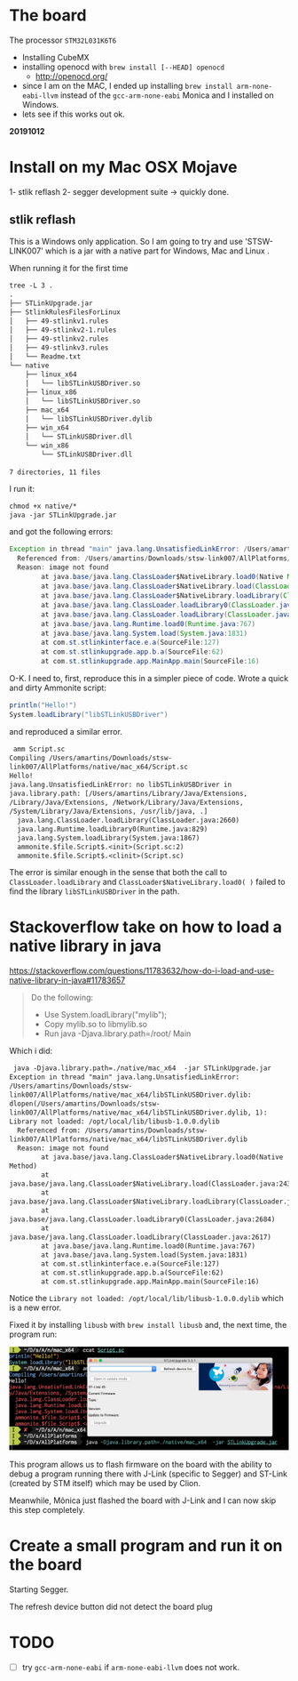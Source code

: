 # The board

The processor `STM32L031K6T6`

- Installing CubeMX
- installing openocd with `brew install [--HEAD] openocd`
  - http://openocd.org/
- since I am on the MAC, I ended up installing `brew install arm-none-eabi-llvm` instead of the `gcc-arm-none-eabi` Monica and I installed on Windows.
- lets see if this works out ok.

**20191012**

# Install on my Mac OSX Mojave

1- stlik reflash
2- segger development suite -> quickly done.

## stlik reflash

This is a Windows only application. So I am going to try and use 'STSW-LINK007' which is a jar with a native part for Windows, Mac and Linux .

When running it for the first time
```fish
tree -L 3 .
.
├── STLinkUpgrade.jar
├── StlinkRulesFilesForLinux
│   ├── 49-stlinkv1.rules
│   ├── 49-stlinkv2-1.rules
│   ├── 49-stlinkv2.rules
│   ├── 49-stlinkv3.rules
│   └── Readme.txt
└── native
    ├── linux_x64
    │   └── libSTLinkUSBDriver.so
    ├── linux_x86
    │   └── libSTLinkUSBDriver.so
    ├── mac_x64
    │   └── libSTLinkUSBDriver.dylib
    ├── win_x64
    │   └── STLinkUSBDriver.dll
    └── win_x86
        └── STLinkUSBDriver.dll

7 directories, 11 files
```

I run it:
```fish
chmod +x native/*
java -jar STLinkUpgrade.jar
```
and got the following errors:
```java
Exception in thread "main" java.lang.UnsatisfiedLinkError: /Users/amartins/Downloads/stsw-link007/AllPlatforms/native/mac_x64/libSTLinkUSBDriver.dylib: dlopen(/Users/amartins/Downloads/stsw-link007/AllPlatforms/native/mac_x64/libSTLinkUSBDriver.dylib, 1): Library not loaded: /opt/local/lib/libusb-1.0.0.dylib
  Referenced from: /Users/amartins/Downloads/stsw-link007/AllPlatforms/native/mac_x64/libSTLinkUSBDriver.dylib
  Reason: image not found
        at java.base/java.lang.ClassLoader$NativeLibrary.load0(Native Method)
        at java.base/java.lang.ClassLoader$NativeLibrary.load(ClassLoader.java:2430)
        at java.base/java.lang.ClassLoader$NativeLibrary.loadLibrary(ClassLoader.java:2487)
        at java.base/java.lang.ClassLoader.loadLibrary0(ClassLoader.java:2684)
        at java.base/java.lang.ClassLoader.loadLibrary(ClassLoader.java:2617)
        at java.base/java.lang.Runtime.load0(Runtime.java:767)
        at java.base/java.lang.System.load(System.java:1831)
        at com.st.stlinkinterface.e.a(SourceFile:127)
        at com.st.stlinkupgrade.app.b.a(SourceFile:62)
        at com.st.stlinkupgrade.app.MainApp.main(SourceFile:16)
```

O-K. I need to, first, reproduce this in a simpler piece of code. Wrote a quick and dirty Ammonite script:

```scala
println("Hello!")
System.loadLibrary("libSTLinkUSBDriver")
```
and reproduced a similar error.
```fish
 amm Script.sc
Compiling /Users/amartins/Downloads/stsw-link007/AllPlatforms/native/mac_x64/Script.sc
Hello!
java.lang.UnsatisfiedLinkError: no libSTLinkUSBDriver in java.library.path: [/Users/amartins/Library/Java/Extensions, /Library/Java/Extensions, /Network/Library/Java/Extensions, /System/Library/Java/Extensions, /usr/lib/java, .]
  java.lang.ClassLoader.loadLibrary(ClassLoader.java:2660)
  java.lang.Runtime.loadLibrary0(Runtime.java:829)
  java.lang.System.loadLibrary(System.java:1867)
  ammonite.$file.Script$.<init>(Script.sc:2)
  ammonite.$file.Script$.<clinit>(Script.sc)
```
The error is similar enough in the sense that both the call to `ClassLoader.loadLibrary` and `ClassLoader$NativeLibrary.load0( )` failed to find the library `libSTLinkUSBDriver` in the path.


# Stackoverflow take on how to load a native library in java
https://stackoverflow.com/questions/11783632/how-do-i-load-and-use-native-library-in-java#11783657

> Do the following:
> 
> - Use System.loadLibrary("mylib");
> - Copy mylib.so to libmylib.so
> - Run java -Djava.library.path=/root/ Main

Which i did:

```fish
 java -Djava.library.path=./native/mac_x64  -jar STLinkUpgrade.jar
Exception in thread "main" java.lang.UnsatisfiedLinkError: /Users/amartins/Downloads/stsw-link007/AllPlatforms/native/mac_x64/libSTLinkUSBDriver.dylib: dlopen(/Users/amartins/Downloads/stsw-link007/AllPlatforms/native/mac_x64/libSTLinkUSBDriver.dylib, 1): Library not loaded: /opt/local/lib/libusb-1.0.0.dylib
  Referenced from: /Users/amartins/Downloads/stsw-link007/AllPlatforms/native/mac_x64/libSTLinkUSBDriver.dylib
  Reason: image not found
        at java.base/java.lang.ClassLoader$NativeLibrary.load0(Native Method)
        at java.base/java.lang.ClassLoader$NativeLibrary.load(ClassLoader.java:2430)
        at java.base/java.lang.ClassLoader$NativeLibrary.loadLibrary(ClassLoader.java:2487)
        at java.base/java.lang.ClassLoader.loadLibrary0(ClassLoader.java:2684)
        at java.base/java.lang.ClassLoader.loadLibrary(ClassLoader.java:2617)
        at java.base/java.lang.Runtime.load0(Runtime.java:767)
        at java.base/java.lang.System.load(System.java:1831)
        at com.st.stlinkinterface.e.a(SourceFile:127)
        at com.st.stlinkupgrade.app.b.a(SourceFile:62)
        at com.st.stlinkupgrade.app.MainApp.main(SourceFile:16)
```

Notice the `Library not loaded: /opt/local/lib/libusb-1.0.0.dylib` which is a new error.

Fixed it by installing `libusb` with `brew install libusb` and, the next time, the program run:

![Image](img/Screenshot_2019-10-12_at_20.40.04.png)

This program allows us to flash firmware on the board with the ability to debug a program running there with J-Link (specific to Segger) and ST-Link (created by STM itself) which may be used by Clion.

Meanwhile, Mônica just flashed the board with J-Link and I can now skip this step completely.

# Create a small program and run it on the board

Starting Segger.


The refresh device button did not detect the board plug

# TODO

- [ ] try `gcc-arm-none-eabi` if `arm-none-eabi-llvm` does not work.

